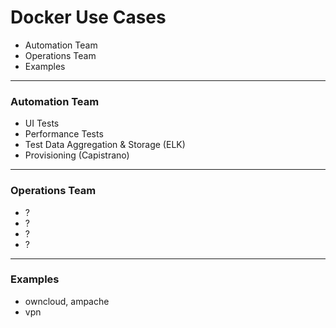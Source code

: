 
#  Docker Use Cases

- Automation Team
- Operations Team
- Examples

----

### Automation Team

- UI Tests
- Performance Tests
- Test Data Aggregation & Storage (ELK)
- Provisioning (Capistrano)

----

### Operations Team

- ?
- ?
- ?
- ?

----

### Examples

- owncloud, ampache
- vpn
